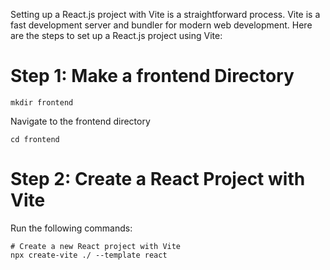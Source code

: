 Setting up a React.js project with Vite is a straightforward process. Vite is a fast development server and bundler for modern web development. Here are the steps to set up a React.js project using Vite:

# Step 1: Make a  frontend Directory 

```console
mkdir frontend
```

Navigate to the frontend directory

```console
cd frontend
```

# Step 2: Create a React Project with Vite

Run the following commands:

```console
# Create a new React project with Vite
npx create-vite ./ --template react
```
